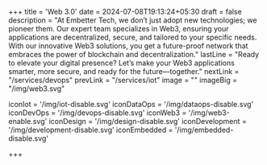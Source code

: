 +++
title = 'Web 3.0'
date = 2024-07-08T19:13:24+05:30
draft = false
description = "At Embetter Tech, we don’t just adopt new technologies; we pioneer them. Our expert team specializes in Web3, ensuring your applications are decentralized, secure, and tailored to your specific needs. With our innovative Web3 solutions, you get a future-proof network that embraces the power of blockchain and decentralization."
lastLine = "Ready to elevate your digital presence? Let’s make your Web3 applications smarter, more secure, and ready for the future—together."
nextLink = "/services/devops"
prevLink = "/services/iot"
image =  ""
imageBig = "/img/web3.svg"

iconIot = '/img/iot-disable.svg'
iconDataOps = '/img/dataops-disable.svg'
iconDevOps = '/img/devops-disable.svg'
iconWeb3 = '/img/web3-enable.svg'
iconDesign = '/img/design-disable.svg'
iconDevelopment = '/img/development-disable.svg'
iconEmbedded = '/img/embedded-disable.svg'

+++
